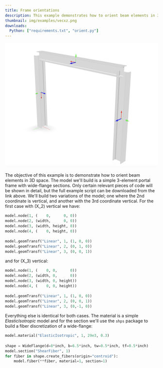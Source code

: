 ```yaml
---
title: Frame orientations
description: This example demonstrates how to orient beam elements in 3D. 
thumbnail: img/examples/vecxz.png
downloads:
  Python: ["requirements.txt", "orient.py"]
---
```


![Portal frame with 2nd coordinate vertical](img/image-2.png)
<!-- ![Portal frame with 3rd coordinate vertical](img/image-3.png) -->

The objective of this example is to demonstrate how to orient beam elements in 3D space. 
The model we'll build is a simple 3-element portal frame with wide-flange sections. 
Only certain relevant pieces of code will be shown in detail, but the full example script can
be downloaded from the link above.
We'll build two variations of the model; one where the 2nd coordinate is vertical, and another
with the 3rd coordinate vertical.
For the first case with \(X_2\) vertical we have:
```python
model.node(1, (    0,      0, 0))
model.node(2, (width,      0, 0))
model.node(3, (width, height, 0))
model.node(4, (    0, height, 0))

model.geomTransf("Linear", 1, (1, 0, 0))
model.geomTransf("Linear", 2, (0, 1, 0))
model.geomTransf("Linear", 3, (0, 0, 1))
```
and for \(X_3\) vertical:
```python
model.node(1, (    0, 0,      0))
model.node(2, (width, 0,      0))
model.node(3, (width, 0, height))
model.node(4, (    0, 0, height))

model.geomTransf("Linear", 1, (1, 0, 0))
model.geomTransf("Linear", 2, (0, 0, 1))
model.geomTransf("Linear", 3, (0,-1, 0))
```
Everything else is identical for both cases. The material is a simple
*ElasticIsotropic* model and for the section we'll use the `shps` package
to build a fiber discretization of a wide-flange:

```python
model.material("ElasticIsotropic", 1, 29e3, 0.3)

shape = WideFlange(d=8*inch, b=6.5*inch, tw=0.5*inch, tf=0.5*inch)
model.section("ShearFiber", 1)
for fiber in shape.create_fibers(origin="centroid"):
    model.fiber(**fiber, material=1, section=1)
```
